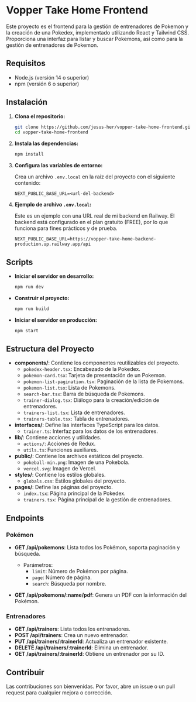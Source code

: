 
# Vopper Take Home Frontend

Este proyecto es el frontend para la gestión de entrenadores de Pokemon y la creación de una Pokedex, implementado utilizando React y Tailwind CSS. Proporciona una interfaz para listar y buscar Pokemons, así como para la gestión de entrenadores de Pokemon.

## Requisitos

- Node.js (versión 14 o superior)
- npm (versión 6 o superior)

## Instalación

1. **Clona el repositorio:**
   ```sh
   git clone https://github.com/jesus-her/vopper-take-home-frontend.git
   cd vopper-take-home-frontend
   ```

2. **Instala las dependencias:**
   ```sh
   npm install
   ```

3. **Configura las variables de entorno:**

   Crea un archivo `.env.local` en la raíz del proyecto con el siguiente contenido:
   ```
   NEXT_PUBLIC_BASE_URL=<url-del-backend>
   ```

4. **Ejemplo de archivo `.env.local`:**

   Este es un ejemplo con una URL real de mi backend en Railway. El backend está configurado en el plan gratuito (FREE), por lo que funciona para fines prácticos y de prueba.

   ```text
   NEXT_PUBLIC_BASE_URL=https://vopper-take-home-backend-production.up.railway.app/api
   ```

## Scripts

- **Iniciar el servidor en desarrollo:**
  ```sh
  npm run dev
  ```

- **Construir el proyecto:**
  ```sh
  npm run build
  ```

- **Iniciar el servidor en producción:**
  ```sh
  npm start
  ```

## Estructura del Proyecto

- **components/**: Contiene los componentes reutilizables del proyecto.
  - `pokedex-header.tsx`: Encabezado de la Pokedex.
  - `pokemon-card.tsx`: Tarjeta de presentación de un Pokemon.
  - `pokemon-list-pagination.tsx`: Paginación de la lista de Pokemons.
  - `pokemon-list.tsx`: Lista de Pokemons.
  - `search-bar.tsx`: Barra de búsqueda de Pokemons.
  - `trainer-dialog.tsx`: Diálogo para la creación/edición de entrenadores.
  - `trainers-list.tsx`: Lista de entrenadores.
  - `trainers-table.tsx`: Tabla de entrenadores.
- **interfaces/**: Define las interfaces TypeScript para los datos.
  - `trainer.ts`: Interfaz para los datos de los entrenadores.
- **lib/**: Contiene acciones y utilidades.
  - `actions/`: Acciones de Redux.
  - `utils.ts`: Funciones auxiliares.
- **public/**: Contiene los archivos estáticos del proyecto.
  - `pokeball-min.png`: Imagen de una Pokebola.
  - `vercel.svg`: Imagen de Vercel.
- **styles/**: Contiene los estilos globales.
  - `globals.css`: Estilos globales del proyecto.
- **pages/**: Define las páginas del proyecto.
  - `index.tsx`: Página principal de la Pokedex.
  - `trainers.tsx`: Página principal de la gestión de entrenadores.

## Endpoints

### Pokémon

- **GET /api/pokemons**: Lista todos los Pokémon, soporta paginación y búsqueda.
  - Parámetros:
    - `limit`: Número de Pokémon por página.
    - `page`: Número de página.
    - `search`: Búsqueda por nombre.

- **GET /api/pokemons/:name/pdf**: Genera un PDF con la información del Pokémon.

### Entrenadores

- **GET /api/trainers**: Lista todos los entrenadores.
- **POST /api/trainers**: Crea un nuevo entrenador.
- **PUT /api/trainers/:trainerId**: Actualiza un entrenador existente.
- **DELETE /api/trainers/:trainerId**: Elimina un entrenador.
- **GET /api/trainers/:trainerId**: Obtiene un entrenador por su ID.

## Contribuir

Las contribuciones son bienvenidas. Por favor, abre un issue o un pull request para cualquier mejora o corrección.
